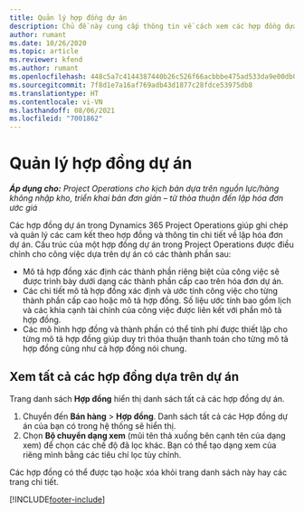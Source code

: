 ```yaml
---
title: Quản lý hợp đồng dự án
description: Chủ đề này cung cấp thông tin về cách xem các hợp đồng dựa trên dự án.
author: rumant
ms.date: 10/26/2020
ms.topic: article
ms.reviewer: kfend
ms.author: rumant
ms.openlocfilehash: 448c5a7c4144387440b26c526f66acbbbe475ad533da9e00db0eb5d5e86be9e8
ms.sourcegitcommit: 7f8d1e7a16af769adb43d1877c28fdce53975db8
ms.translationtype: HT
ms.contentlocale: vi-VN
ms.lasthandoff: 08/06/2021
ms.locfileid: "7001862"
---
```

# <a name="manage-project-contracts"></a>Quản lý hợp đồng dự án

_**Áp dụng cho:** Project Operations cho kịch bản dựa trên nguồn lực/hàng không nhập kho, triển khai bản đơn giản – từ thỏa thuận đến lập hóa đơn ước giá_

Các hợp đồng dự án trong Dynamics 365 Project Operations giúp ghi chép và quản lý các cam kết theo hợp đồng và thông tin chi tiết về lập hóa đơn dự án. Cấu trúc của một hợp đồng dự án trong Project Operations được điều chỉnh cho công việc dựa trên dự án có các thành phần sau:

- Mô tả hợp đồng xác định các thành phần riêng biệt của công việc sẽ được trình bày dưới dạng các thành phần cấp cao trên hóa đơn dự án.
- Các chi tiết mô tả hợp đồng xác định và ước tính công việc cho từng thành phần cấp cao hoặc mô tả hợp đồng. Số liệu ước tính bao gồm lịch và các khía cạnh tài chính của công việc được liên kết với phần mô tả hợp đồng.
- Các mô hình hợp đồng và thành phần có thể tính phí được thiết lập cho từng mô tả hợp đồng giúp duy trì thỏa thuận thanh toán cho từng mô tả hợp đồng cũng như cả hợp đồng nói chung.

## <a name="view-all-project-based-contracts"></a>Xem tất cả các hợp đồng dựa trên dự án

Trang danh sách **Hợp đồng** hiển thị danh sách tất cả các hợp đồng dự án. 

1. Chuyển đến **Bán hàng** > **Hợp đồng**. Danh sách tất cả các Hợp đồng dự án của bạn có trong hệ thống sẽ hiển thị. 
2. Chọn **Bộ chuyển dạng xem** (mũi tên thả xuống bên cạnh tên của dạng xem) để chọn các chế độ đã lọc khác. Bạn có thể tạo dạng xem của riêng mình bằng các tiêu chí lọc tùy chỉnh.

Các hợp đồng có thể được tạo hoặc xóa khỏi trang danh sách này hay các trang chi tiết.


[!INCLUDE[footer-include](../../includes/footer-banner.md)]